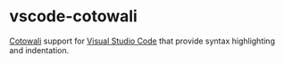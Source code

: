 # vscode-cotowali

[Cotowali](https://github.com/cotowali/cotowali) support for [Visual Studio Code](https://code.visualstudio.com) that provide syntax highlighting and indentation.

